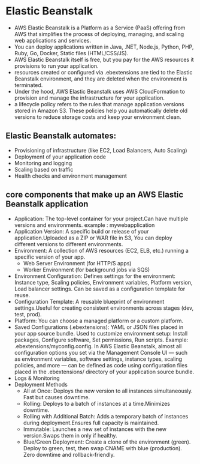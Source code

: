 # Elastic Beanstalk
- AWS Elastic Beanstalk is a Platform as a Service (PaaS) offering from AWS that simplifies the process of deploying, managing, and scaling web applications and services.
- You can deploy applications written in Java, .NET, Node.js, Python, PHP, Ruby, Go, Docker, Static files (HTML/CSS/JS).
- AWS Elastic Beanstalk itself is free, but you pay for the AWS resources it provisions to run your application.
- resources created or configured via .ebextensions are tied to the Elastic Beanstalk environment, and they are deleted when the environment is terminated.
- Under the hood, AWS Elastic Beanstalk uses AWS CloudFormation to provision and manage the infrastructure for your application.
-  a lifecycle policy refers to the rules that manage application versions stored in Amazon S3. These policies help you automatically delete old versions to reduce storage costs and keep your environment clean.

## Elastic Beanstalk automates:
- Provisioning of infrastructure (like EC2, Load Balancers, Auto Scaling)
- Deployment of your application code
- Monitoring and logging
- Scaling based on traffic
- Health checks and environment management

## core components that make up an AWS Elastic Beanstalk application
- Application: The top-level container for your project.Can have multiple versions and environments. example : mywebapplication
- Application Version: A specific build or release of your application.Uploaded as a ZIP or WAR file in S3, You can deploy different versions to different environments.
- Environment: A collection of AWS resources (EC2, ELB, etc.) running a specific version of your app.
    - Web Server Environment (for HTTP/S apps)
    - Worker Environment (for background jobs via SQS)
- Environment Configuration: Defines settings for the environment: Instance type, Scaling policies, Environment variables, Platform version, Load balancer settings. Can be saved as a configuration template for reuse.
- Configuration Template: A reusable blueprint of environment settings.Useful for creating consistent environments across stages (dev, test, prod).
- Platform: You can choose a managed platform or a custom platform.
- Saved Configurations (.ebextensions): YAML or JSON files placed in your app source bundle. Used to customize environment setup: Install packages, Configure software, Set permissions, Run scripts. Example: .ebextensions/myconfig.config. In AWS Elastic Beanstalk, almost all configuration options you set via the Management Console UI — such as environment variables, software settings, instance types, scaling policies, and more — can be defined as code using configuration files placed in the .ebextensions/ directory of your application source bundle.
- Logs & Monitoring
- Deployment Methods
  - All at Once: Deploys the new version to all instances simultaneously. Fast but causes downtime.
  - Rolling: Deploys to a batch of instances at a time.Minimizes downtime.
  - Rolling with Additional Batch: Adds a temporary batch of instances during deployment.Ensures full capacity is maintained.
  - Immutable: Launches a new set of instances with the new version.Swaps them in only if healthy.
  - Blue/Green Deployment: Create a clone of the environment (green). Deploy to green, test, then swap CNAME with blue (production). Zero downtime and rollback-friendly.
 



  


